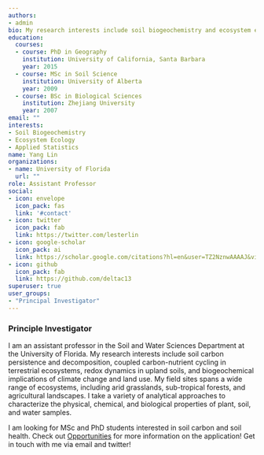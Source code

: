 ```yaml
---
authors:
- admin
bio: My research interests include soil biogeochemistry and ecosystem ecology.
education:
  courses:
  - course: PhD in Geography
    institution: University of California, Santa Barbara
    year: 2015
  - course: MSc in Soil Science
    institution: University of Alberta
    year: 2009
  - course: BSc in Biological Sciences
    institution: Zhejiang University
    year: 2007
email: ""
interests:
- Soil Biogeochemistry
- Ecosystem Ecology
- Applied Statistics
name: Yang Lin
organizations:
- name: University of Florida
  url: ""
role: Assistant Professor
social:
- icon: envelope
  icon_pack: fas
  link: '#contact'
- icon: twitter
  icon_pack: fab
  link: https://twitter.com/lesterlin
- icon: google-scholar
  icon_pack: ai
  link: https://scholar.google.com/citations?hl=en&user=TZ2NznwAAAAJ&view_op=list_works&sortby=pubdate
- icon: github
  icon_pack: fab
  link: https://github.com/deltac13
superuser: true
user_groups:
- "Principal Investigator"
---
```


### Principle Investigator

I am an assistant professor in the Soil and Water Sciences Department at the University of Florida. My research interests include soil carbon persistence and decomposition, coupled carbon-nutrient cycling in terrestrial ecosystems, redox dynamics in upland soils, and biogeochemical implications of climate change and land use. My field sites spans a wide range of ecosystems, including arid grasslands, sub-tropical forests, and agricultural landscapes. I take a variety of analytical approaches to characterize the physical, chemical, and biological properties of plant, soil, and water samples.

I am looking for MSc and PhD students interested in soil carbon and soil health.  Check out [Opportunities](#opportunities)  for more information on the application! Get in touch with me via email and twitter!